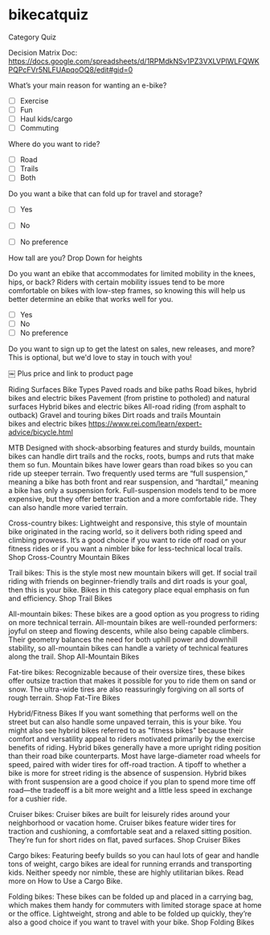 # bikecatquiz
Category Quiz 

Decision Matrix Doc: https://docs.google.com/spreadsheets/d/1RPMdkNSv1PZ3VXLVPlWLFQWKPQPcFVr5NLFUApqoOQ8/edit#gid=0

What’s your main reason for wanting an e-bike?
- [ ] Exercise
- [ ] Fun
- [ ] Haul kids/cargo
- [ ] Commuting

Where do you want to ride?
- [ ] Road
- [ ] Trails
- [ ] Both

Do you want a bike that can fold up for travel and storage?
- [ ] Yes
- [ ] No
- [ ] No preference


How tall are you?
Drop Down for heights

Do you want an ebike that accommodates for limited mobility in the knees, hips, or back?
Riders with certain mobility issues tend to be more comfortable on bikes with low-step frames, so knowing this will help us better determine an ebike that works well for you.
- [ ] Yes
- [ ] No
- [ ] No preference

Do you want to sign up to get the latest on sales, new releases, and more?
This is optional, but we'd love to stay in touch with you!

￼
Plus price and link to product page

Riding Surfaces	Bike Types
Paved roads and bike paths	Road bikes, hybrid bikes and electric bikes
Pavement (from pristine to potholed) and natural surfaces	Hybrid bikes and electric bikes
All-road riding (from asphalt to outback)	Gravel and touring bikes
Dirt roads and trails	Mountain bikes and electric bikes
https://www.rei.com/learn/expert-advice/bicycle.html



MTB 
Designed with shock-absorbing features and sturdy builds, mountain bikes can handle dirt trails and the rocks, roots, bumps and ruts that make them so fun. Mountain bikes have lower gears than road bikes so you can ride up steeper terrain.
Two frequently used terms are “full suspension,” meaning a bike has both front and rear suspension, and “hardtail,” meaning a bike has only a suspension fork. Full-suspension models tend to be more expensive, but they offer better traction and a more comfortable ride. They can also handle more varied terrain.

Cross-country bikes: Lightweight and responsive, this style of mountain bike originated in the racing world, so it delivers both riding speed and climbing prowess. It’s a good choice if you want to ride off road on your fitness rides or if you want a nimbler bike for less-technical local trails.
Shop Cross-Country Mountain Bikes


Trail bikes: This is the style most new mountain bikers will get. If social trail riding with friends on beginner-friendly trails and dirt roads is your goal, then this is your bike. Bikes in this category place equal emphasis on fun and efficiency.
Shop Trail Bikes

All-mountain bikes: These bikes are a good option as you progress to riding on more technical terrain. All-mountain bikes are well-rounded performers: joyful on steep and flowing descents, while also being capable climbers. Their geometry balances the need for both uphill power and downhill stability, so all-mountain bikes can handle a variety of technical features along the trail.
Shop All-Mountain Bikes


Fat-tire bikes: Recognizable because of their oversize tires, these bikes offer outsize traction that makes it possible for you to ride them on sand or snow. The ultra-wide tires are also reassuringly forgiving on all sorts of rough terrain.
Shop Fat-Tire Bikes


Hybrid/Fitness Bikes
If you want something that performs well on the street but can also handle some unpaved terrain, this is your bike. You might also see hybrid bikes referred to as "fitness bikes" because their comfort and versatility appeal to riders motivated primarily by the exercise benefits of riding. Hybrid bikes generally have a more upright riding position than their road bike counterparts. Most have large-diameter road wheels for speed, paired with wider tires for off-road traction.
A tipoff to whether a bike is more for street riding is the absence of suspension. Hybrid bikes with front suspension are a good choice if you plan to spend more time off road—the tradeoff is a bit more weight and a little less speed in exchange for a cushier ride.


Cruiser bikes: Cruiser bikes are built for leisurely rides around your neighborhood or vacation home. Cruiser bikes feature wider tires for traction and cushioning, a comfortable seat and a relaxed sitting position. They’re fun for short rides on flat, paved surfaces.
Shop Cruiser Bikes

Cargo bikes: Featuring beefy builds so you can haul lots of gear and handle tons of weight, cargo bikes are ideal for running errands and transporting kids. Neither speedy nor nimble, these are highly utilitarian bikes. Read more on How to Use a Cargo Bike.


Folding bikes: These bikes can be folded up and placed in a carrying bag, which makes them handy for commuters with limited storage space at home or the office. Lightweight, strong and able to be folded up quickly, they’re also a good choice if you want to travel with your bike.
Shop Folding Bikes
